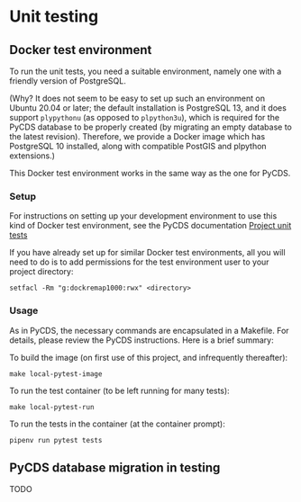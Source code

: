 # Unit testing

## Docker test environment

To run the unit tests, you need a suitable environment, namely
one with a friendly version of PostgreSQL.

(Why? It does not seem to be easy to set up such an environment on Ubuntu 20.04 
or later; the default installation is PostgreSQL 13, and it does support
`plypythonu` (as opposed to `plpython3u`), which is required for the PyCDS 
database to be properly created (by migrating an empty database to the 
latest revision).
Therefore, we provide a Docker image which has PostgreSQL 10 installed, along
with compatible PostGIS and plpython extensions.)

This Docker test environment works in the same way as the one for PyCDS.

### Setup

For instructions on setting up your development environment to use this kind of
Docker test environment, see the PyCDS documentation 
[Project unit tests](https://github.com/pacificclimate/pycds/blob/master/docs/project-unit-tests.md)

If you have already set up for similar Docker test environments, all you will
need to do is to add permissions for the test environment user to your project
directory:

```
setfacl -Rm "g:dockremap1000:rwx" <directory>
```

### Usage

As in PyCDS, the necessary commands are encapsulated in a Makefile.
For details, please review the PyCDS instructions. Here is a brief summary:

To build the image (on first use of this project, and infrequently thereafter):

```
make local-pytest-image
```

To run the test container (to be left running for many tests):

```
make local-pytest-run
```

To run the tests in the container (at the container prompt):

```
pipenv run pytest tests
```

## PyCDS database migration in testing

TODO

